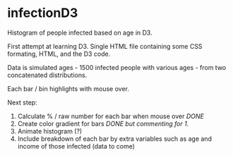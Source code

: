 infectionD3
===========

Histogram of people infected based on age in D3.

First attempt at learning D3. Single HTML file containing some CSS formating, HTML, and the D3 code. 

Data is simulated ages - 1500 infected people with various ages - from two concatenated distributions.

Each bar / bin highlights with mouse over. 

Next step: 

1. Calculate % / raw number for each bar when mouse over *DONE* 
2. Create color gradient for bars *DONE* *but commenting for 1.*
2. Animate histogram (?) 
3. Include breakdown of each bar by extra variables such as age and income of those infected (data to come)
